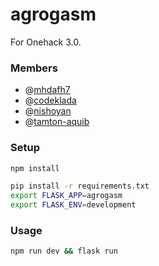 # agrogasm
For Onehack 3.0.

### Members
- @[mhdafh7](https://github.com/mhdafh7)
- @[codeklada](https://github.com/codeklada)
- @[nishoyan](https://github.com/nishoyan)
- @[tamton-aquib](https://github.com/tamton-aquib)

### Setup
```sh
npm install

pip install -r requirements.txt
export FLASK_APP=agrogasm
export FLASK_ENV=development
```

### Usage
```sh
npm run dev && flask run
```

